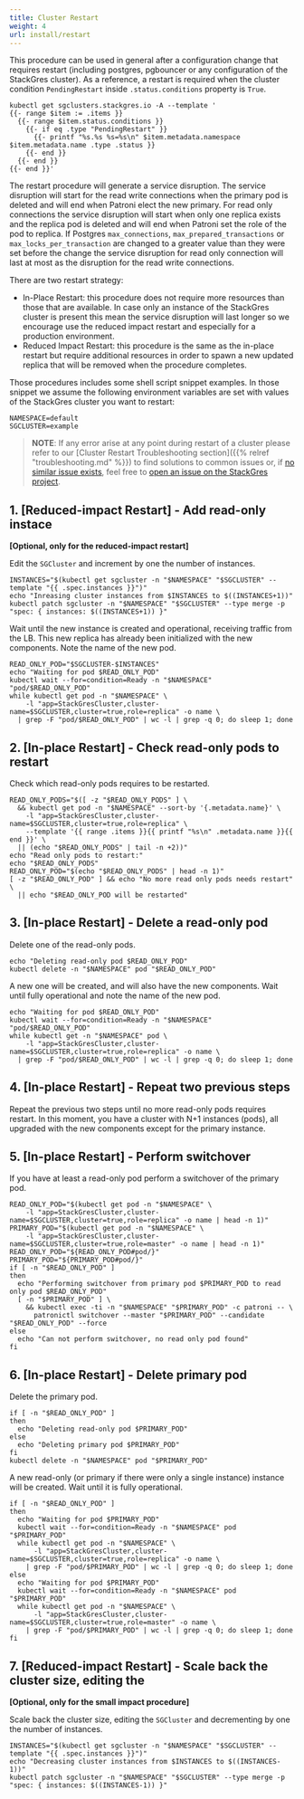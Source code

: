 ```yaml
---
title: Cluster Restart
weight: 4
url: install/restart
---
```


This procedure can be used in general after a configuration change that requires restart (including
 postgres, pgbouncer or any configuration of the StackGres cluster). As a reference, a restart is
 required when the cluster condition `PendingRestart` inside `.status.conditions` property is
 `True`.

```shell
kubectl get sgclusters.stackgres.io -A --template '
{{- range $item := .items }}
  {{- range $item.status.conditions }}
    {{- if eq .type "PendingRestart" }}
      {{- printf "%s.%s %s=%s\n" $item.metadata.namespace $item.metadata.name .type .status }}
    {{- end }}
  {{- end }}
{{- end }}'
```

The restart procedure will generate a service disruption. The service disruption will start for the
 read write connections when the primary pod is deleted and will end when Patroni elect the new
 primary. For read only connections the service disruption will start when only one replica exists
 and the replica pod is deleted and will end when Patroni set the role of the pod to replica. If
 Postgres `max_connections`, `max_prepared_transactions` or `max_locks_per_transaction` are changed
 to a greater value than they were set before the change the service disruption for read only
 connection will last at most as the disruption for the read write connections.

There are two restart strategy:

* In-Place Restart: this procedure does not require more resources than those that are available.
 In case only an instance of the StackGres cluster is present this mean the service disruption
 will last longer so we encourage use the reduced impact restart and especially for a production
 environment.
* Reduced Impact Restart: this procedure is the same as the in-place restart but require additional
 resources in order to spawn a new updated replica that will be removed when the procedure completes.

Those procedures includes some shell script snippet examples. In those snippet we assume the
 following environment variables are set with values of the StackGres cluster you want to restart:

```shell
NAMESPACE=default
SGCLUSTER=example
```

> **NOTE**: If any error arise at any point during restart of a cluster please refer to our [Cluster Restart Troubleshooting section]({{% relref "troubleshooting.md" %}})
> to find solutions to common issues or, if [no similar issue exists](https://gitlab.com/ongresinc/stackgres/-/issues?scope=all&utf8=%E2%9C%93&state=all),
> feel free to [open an issue on the StackGres project](https://gitlab.com/ongresinc/stackgres/-/issues/new?issue%5Bassignee_id%5D=&issue%5Bmilestone_id%5D=).

## 1. \[Reduced-impact Restart\] - Add read-only instace

**\[Optional, only for the reduced-impact restart\]**

Edit the `SGCluster` and increment by one the number of instances.

```shell
INSTANCES="$(kubectl get sgcluster -n "$NAMESPACE" "$SGCLUSTER" --template "{{ .spec.instances }}")"
echo "Inreasing cluster instances from $INSTANCES to $((INSTANCES+1))"
kubectl patch sgcluster -n "$NAMESPACE" "$SGCLUSTER" --type merge -p "spec: { instances: $((INSTANCES+1)) }"
```

Wait until the new instance is created and operational, receiving traffic from the LB. This new
 replica has already been initialized with the new components. Note the name of the new pod.

```shell
READ_ONLY_POD="$SGCLUSTER-$INSTANCES"
echo "Waiting for pod $READ_ONLY_POD"
kubectl wait --for=condition=Ready -n "$NAMESPACE" "pod/$READ_ONLY_POD"
while kubectl get pod -n "$NAMESPACE" \
    -l "app=StackGresCluster,cluster-name=$SGCLUSTER,cluster=true,role=replica" -o name \
  | grep -F "pod/$READ_ONLY_POD" | wc -l | grep -q 0; do sleep 1; done
```

## 2. \[In-place Restart\] - Check read-only pods to restart

Check which read-only pods requires to be restarted.

```shell
READ_ONLY_PODS="$([ -z "$READ_ONLY_PODS" ] \
  && kubectl get pod -n "$NAMESPACE" --sort-by '{.metadata.name}' \
    -l "app=StackGresCluster,cluster-name=$SGCLUSTER,cluster=true,role=replica" \
    --template '{{ range .items }}{{ printf "%s\n" .metadata.name }}{{ end }}' \
  || (echo "$READ_ONLY_PODS" | tail -n +2))"
echo "Read only pods to restart:"
echo "$READ_ONLY_PODS"
READ_ONLY_POD="$(echo "$READ_ONLY_PODS" | head -n 1)"
[ -z "$READ_ONLY_POD" ] && echo "No more read only pods needs restart" \
  || echo "$READ_ONLY_POD will be restarted"
```

## 3. \[In-place Restart\] - Delete a read-only pod

Delete one of the read-only pods.

```shell
echo "Deleting read-only pod $READ_ONLY_POD"
kubectl delete -n "$NAMESPACE" pod "$READ_ONLY_POD"
```

A new one will be created, and will also have the new components. Wait until fully operational
 and note the name of the new pod.

```shell
echo "Waiting for pod $READ_ONLY_POD"
kubectl wait --for=condition=Ready -n "$NAMESPACE" "pod/$READ_ONLY_POD"
while kubectl get -n "$NAMESPACE" pod \
    -l "app=StackGresCluster,cluster-name=$SGCLUSTER,cluster=true,role=replica" -o name \
  | grep -F "pod/$READ_ONLY_POD" | wc -l | grep -q 0; do sleep 1; done
```

## 4. \[In-place Restart\] - Repeat two previous steps

Repeat the previous two steps until no more read-only pods requires restart. In this moment,
 you have a cluster with N+1 instances (pods), all upgraded with the new components except for
 the primary instance.

## 5. \[In-place Restart\] - Perform switchover

If you have at least a read-only pod perform a switchover of the primary pod.

```shell
READ_ONLY_POD="$(kubectl get pod -n "$NAMESPACE" \
    -l "app=StackGresCluster,cluster-name=$SGCLUSTER,cluster=true,role=replica" -o name | head -n 1)"
PRIMARY_POD="$(kubectl get pod -n "$NAMESPACE" \
    -l "app=StackGresCluster,cluster-name=$SGCLUSTER,cluster=true,role=master" -o name | head -n 1)"
READ_ONLY_POD="${READ_ONLY_POD#pod/}"
PRIMARY_POD="${PRIMARY_POD#pod/}"
if [ -n "$READ_ONLY_POD" ]
then
  echo "Performing switchover from primary pod $PRIMARY_POD to read only pod $READ_ONLY_POD"
  [ -n "$PRIMARY_POD" ] \
    && kubectl exec -ti -n "$NAMESPACE" "$PRIMARY_POD" -c patroni -- \
      patronictl switchover --master "$PRIMARY_POD" --candidate "$READ_ONLY_POD" --force
else
  echo "Can not perform switchover, no read only pod found"
fi
```

## 6. \[In-place Restart\] - Delete primary pod

Delete the primary pod.


```shell
if [ -n "$READ_ONLY_POD" ]
then
  echo "Deleting read-only pod $PRIMARY_POD"
else
  echo "Deleting primary pod $PRIMARY_POD"
fi
kubectl delete -n "$NAMESPACE" pod "$PRIMARY_POD"
```

A new read-only (or primary if there were only a single instance) instance will be created. Wait until it is fully operational.

```shell
if [ -n "$READ_ONLY_POD" ]
then
  echo "Waiting for pod $PRIMARY_POD"
  kubectl wait --for=condition=Ready -n "$NAMESPACE" pod "$PRIMARY_POD"
  while kubectl get pod -n "$NAMESPACE" \
      -l "app=StackGresCluster,cluster-name=$SGCLUSTER,cluster=true,role=replica" -o name \
    | grep -F "pod/$PRIMARY_POD" | wc -l | grep -q 0; do sleep 1; done
else
  echo "Waiting for pod $PRIMARY_POD"
  kubectl wait --for=condition=Ready -n "$NAMESPACE" pod "$PRIMARY_POD"
  while kubectl get pod -n "$NAMESPACE" \
      -l "app=StackGresCluster,cluster-name=$SGCLUSTER,cluster=true,role=master" -o name \
    | grep -F "pod/$PRIMARY_POD" | wc -l | grep -q 0; do sleep 1; done
fi
```

## 7. \[Reduced-impact Restart\] - Scale back the cluster size, editing the

**\[Optional, only for the small impact procedure\]**

Scale back the cluster size, editing the `SGCluster` and decrementing by one the number of
 instances.

```shell
INSTANCES="$(kubectl get sgcluster -n "$NAMESPACE" "$SGCLUSTER" --template "{{ .spec.instances }}")"
echo "Decreasing cluster instances from $INSTANCES to $((INSTANCES-1))"
kubectl patch sgcluster -n "$NAMESPACE" "$SGCLUSTER" --type merge -p "spec: { instances: $((INSTANCES-1)) }"
```